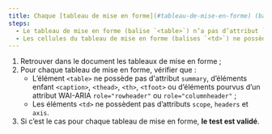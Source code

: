 ```yaml
---
title: Chaque [tableau de mise en forme](#tableau-de-mise-en-forme) (balise `<table>`) vérifie-t-il ces conditions ?
steps:
  - Le tableau de mise en forme (balise `<table>`) n’a pas d’attribut `summary` (sinon vide) et ne contient pas de balises `<caption>`, `<th>`, `<thead>`, `<tfoot>` ou de balises ayant un attribut WAI-ARIA `role="rowheader"`, `role="columnheader"` ;
  - Les cellules du tableau de mise en forme (balises `<td>`) ne possèdent pas d’attributs `scope`, `headers` et `axis`.
---
```


1. Retrouver dans le document les tableaux de mise en forme ;
2. Pour chaque tableau de mise en forme, vérifier que :
   - L’élément `<table>` ne possède pas d'attribut `summary`, d’éléments enfant `<caption>`, `<thead>`, `<th>`, `<tfoot>` ou d’éléments pourvus d’un attribut WAI-ARIA `role="rowheader"` ou `role="columnheader"` ;
   - Les éléments `<td>` ne possèdent pas d’attributs `scope`, `headers` et `axis`.
3. Si c’est le cas pour chaque tableau de mise en forme, **le test est validé**.
